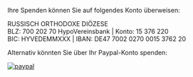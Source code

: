 Ihre Spenden können Sie auf folgendes Konto überweisen:

 RUSSISCH ORTHODOXE DIÖZESE  
 BLZ: 700 202 70 HypoVereinsbank \| Konto: 15 376 220  
 BIC: HYVEDEMMXXX \| IBAN: DE47 7002 0270 0015 3762 20

Alternativ könnten Sie über Ihr Paypal-Konto spenden:

[![paypal](https://www.paypal.com/en_US/i/btn/btn_donateCC_LG.gif)](https://www.paypal.com/cgi-bin/webscr?cmd=_s-xclick&hosted_button_id=RGQ)
